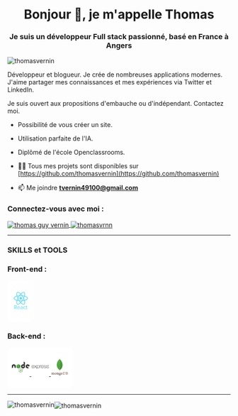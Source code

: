 <h1 align="center">Bonjour 👋, je m'appelle Thomas</h1>
<h3 align="center">Je suis un développeur Full stack passionné, basé en France à Angers </h3>

<p align="left"> <img src="https://komarev.com/ghpvc/?username=thomasvernin&label=Profile%20views&color=0e75b6&style=flat" alt="thomasvernin" /> </p>

Développeur et blogueur. 
Je crée de nombreuses applications modernes. 
J'aime partager mes connaissances et mes expériences via Twitter et LinkedIn.

Je suis ouvert aux propositions d'embauche ou d'indépendant. Contactez moi.
- Possibilité de vous créer un site.
- Utilisation parfaite de l'IA.
- Diplômé de l'école Openclassrooms.

- 👨‍💻 Tous mes projets sont disponibles sur [https://github.com/thomasvernin](https://github.com/thomasvernin)
- 📫 Me joindre **tvernin49100@gmail.com**

<h3 align="left">Connectez-vous avec moi :</h3>
<p align="left">
    <a href="https://linkedin.com/in/thomas guy vernin" target="blank"> 
        <img align="center" src="https://raw.githubusercontent.com/rahuldkjain/github-profile-readme-generator/master/src/images/icons/Social/linked-in-alt.svg" alt="thomas guy vernin" height="30" width="40" />
    </a>
    <a href="https://instagram.com/thomasvrnn" target="blank">
        <img align="center" src="https://raw.githubusercontent.com/rahuldkjain/github-profile-readme-generator/master/src/images/icons/Social/instagram.svg" alt="thomasvrnn" height="30" width="40" />
    </a>
</p>

____________________________
<h3 align="left">SKILLS et TOOLS</h3>

<h3 align="left">Front-end :</h3>
<div style="background-color: white; border-radius: 10px; padding: 10px; display: inline-block;">
    <p align="left">
        <a href="https://reactjs.org/" target="_blank" rel="noreferrer"> 
            <img src="https://raw.githubusercontent.com/devicons/devicon/master/icons/react/react-original-wordmark.svg" alt="react" width="40" height="40"/> 
        </a>
    </p>
</div>  

<h3 align="left">Back-end :</h3>
<div style="background-color: white; border-radius: 10px; padding: 10px; display: inline-block;">
    <p align="left">
        <a href="https://nodejs.org" target="_blank" rel="noreferrer"> 
            <img src="https://raw.githubusercontent.com/devicons/devicon/master/icons/nodejs/nodejs-original-wordmark.svg" alt="nodejs" width="40" height="40"/> 
        </a>
        <a href="https://expressjs.com" target="_blank" rel="noreferrer"> 
            <img src="https://raw.githubusercontent.com/devicons/devicon/master/icons/express/express-original-wordmark.svg" alt="express" width="40" height="40"/> 
        </a>
        <a href="https://www.mongodb.com/" target="_blank" rel="noreferrer"> 
            <img src="https://raw.githubusercontent.com/devicons/devicon/master/icons/mongodb/mongodb-original-wordmark.svg" alt="mongodb" width="40" height="40"/> 
        </a>
    </p>
</div>

__________________________
<p><img align="left" src="https://github-readme-stats.vercel.app/api/top-langs?username=thomasvernin&show_icons=true&locale=en&layout=compact" alt="thomasvernin" /></p>

<p> <img align="center" src="https://github-readme-stats.vercel.app/api?username=thomasvernin&show_icons=true&locale=en" alt="thomasvernin" /></p>





